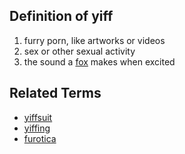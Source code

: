 ## Definition of yiff

1. furry porn, like artworks or videos
2. sex or other sexual activity
3. the sound a [fox](./foxo) makes when excited

## Related Terms

- [yiffsuit](./yiffsuit)
- [yiffing](./yiffing)
- [furotica](./furotica)
